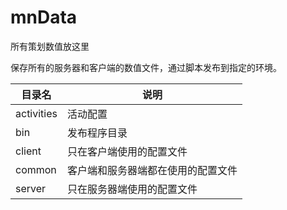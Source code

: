 # mnData

所有策划数值放这里

保存所有的服务器和客户端的数值文件，通过脚本发布到指定的环境。

| 目录名 | 说明 |
| --- | --- |
| activities | 活动配置 |
| bin | 发布程序目录 |
| client | 只在客户端使用的配置文件 |
| common | 客户端和服务器端都在使用的配置文件 |
| server | 只在服务器端使用的配置文件 |